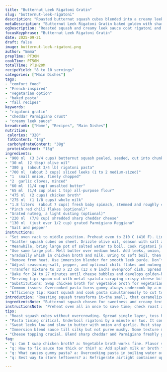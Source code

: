 ```yaml
---
title: "Butternut Leek Rigatoni Gratin"
slug: "butternut-leek-rigatoni"
description: "Roasted butternut squash cubes blended into a creamy leek sauce coat al dente rigatoni and fresh spinach. Topped with a sharp cheddar and Parmigiano crust, baked until golden. Aromatic garlic and onion anchor a velvety béchamel enriched with chicken broth and milk. Optional heat from chili flakes and a hint of nutmeg bring depth. Comfort food with a twist—a perfect balance of sweet squash and savory greens. Suitable for nut- and egg-free diets. Makes 8 to 10 portions, great for family meals or gatherings."
metaDescription: "Butternut Leek Rigatoni Gratin baked golden with sharp cheddar crust, creamy leek sauce, roasted squash, fresh spinach. Rustic French-inspired comfort food."
ogDescription: "Roasted squash and creamy leek sauce coat rigatoni and spinach. Sharp cheddar crust bakes golden brown; rustic, layered, home-style gratin for family meals."
focusKeyphrase: "Butternut Leek Rigatoni Gratin"
date: 2025-09-21
draft: false
image: butternut-leek-rigatoni.png
author: "Emma"
prepTime: PT30M
cookTime: PT50M
totalTime: PT1H20M
recipeYield: "8 to 10 servings"
categories: ["Main Dishes"]
tags:
- "comfort food"
- "French-inspired"
- "vegetarian option"
- "baked pasta"
- "fall recipes"
keywords:
- "rigatoni gratin"
- "cheddar Parmigiano crust"
- "creamy leek sauce"
breadcrumb: ["Home", "Recipes", "Main Dishes"]
nutrition: 
 calories: "320"
 fatContent: "14g"
 carbohydrateContent: "38g"
 proteinContent: "15g"
ingredients:
- "900 ml  (3 3/4 cups) butternut squash peeled, seeded, cut into chunks"
- "30 ml  (2 tbsp) olive oil"
- "380 g  (about 3/4 lb) rigatoni pasta"
- "700 ml  (about 3 cups) sliced leeks (1 to 2 medium-sized)"
- "1  small onion, finely chopped"
- "2  garlic cloves, minced"
- "60 ml  (1/4 cup) unsalted butter"
- "65 ml  (1/4 cup plus 1 tsp) all-purpose flour"
- "475 ml  (2 cups) chicken broth"
- "275 ml  (1 1/8 cups) whole milk"
- "1.8 liters  (about 7 cups) fresh baby spinach, stemmed and roughly chopped"
- "Pinch red chili flakes (optional)"
- "Grated nutmeg, a light dusting (optional)"
- "220 ml  (7/8 cup) shredded sharp cheddar cheese"
- "130 ml  (just over 1/2 cup) grated Parmigiano Reggiano"
- "Salt and pepper"
instructions:
- "Set oven rack to middle position. Preheat oven to 210 C (410 F). Line baking sheet with parchment paper."
- "Scatter squash cubes on sheet. Drizzle olive oil, season with salt and pepper; toss to coat evenly. Roast about 22 minutes, stirring halfway, until tender, golden edges forming. Don’t overcook or squash loses shape and flavor goes flat. Let cool."
- "Meanwhile, bring large pot of salted water to boil. Cook rigatoni just under al dente — firm with slight bite — drain, drizzle a touch of oil to prevent sticking. Set aside covered to keep warm."
- "Use same large pot. Melt butter over medium heat. Add leeks, onion, garlic; sweat gently with a pinch salt till translucent, about 8 minutes. Don’t brown—no bitterness. Sprinkle flour evenly, cook stirring for 1 minute to get rid of raw taste."
- "Gradually whisk in chicken broth and milk. Bring to soft boil, then reduce heat and simmer until sauce thickens, bubbles coat spoon, about 6 minutes. Sauce should be creamy, not too thick or thin. Taste for seasoning."
- "Remove from heat. Use immersion blender for smooth leek purée. Don’t leave chunks—they create uneven texture. Fold in roasted squash, cooked pasta, and chopped spinach while still warm. Spinach wilts gently in residual heat—if you add raw, it tastes grassy and bitter."
- "Adjust seasoning—salt, pepper, and optional chili flakes and nutmeg. These add surprising warmth and lift. Mix well but gently, keep pasta intact."
- "Transfer mixture to 33 x 23 cm (13 x 9 inch) ovenproof dish. Spread evenly. Top with cheddar and Parmigiano. Cheese blend gives sharpness and nutty crust. Don’t skimp or gratin lacks character."
- "Bake for 24 to 27 minutes until cheese bubbles and develops golden-brown spots. Edges crisp up—listen for slight crackle. Overbaking dries it; underbaking leaves sauce runny. Let rest 15 minutes before serving to set. The gratin firms, flavors meld."
- "Serving tip: spoon out with metal spatula scraping crispy cheese bits underneath. Perfect alongside simple salad or roasted ham."
- "Substitutions: Swap chicken broth for vegetable broth for vegetarian option. Use Gruyère or Fontina in place of cheddar for a milder cheese note. If you want vegan, replace butter with plant-based margarine and milk with unsweetened oat milk; omit cheeses or use vegan alternatives though texture will differ."
- "Common issues: Overcooked pasta turns gummy—always undercook by a minute or two. If sauce too thick before baking, thin with splash more milk or broth; too thin, simmer longer to reduce. Squash should be fork-tender but hold shape—mushy cubes won’t roast well or puree smoothly."
- "Efficiency tip: Roast squash and cook pasta simultaneously to cut total time. Prepare sauce while those roast and boil. Saves waiting around, gets everything hot and ready faster."
introduction: "Roasting squash transforms it—the smell, that caramelized sweetness. Then mixing with leeks softened slowly in butter, onions and garlic sneaking into the background. Pasta almost forgotten in boiling water while I mind sauce thickness. Spinach tucked in last minute, wilting where warmth meets green freshness. Cheese on top turns golden, blistered, the scent filling the kitchen with nostalgia. My early attempts failed—pasta mush, bland sauce, over-spiced piment killed subtleties. Learned the hard way: watch the squash edges, don't rush purée smoothness, timing on pasta is everything. That crunch of baked cheese, the softness beneath—a stroll through comfort with some finesse. Every forkful a layered memory: bite, chew, savor. Not fancy, just honest food done right."
ingredientsNote: "Butternut squash chosen for sweetness and creamy texture, but pumpkin or kabocha work if you adjust roasting times. Olive oil drizzle helps browning and flavor, butter in sauce adds silkiness plus leeks, onions, garlic bring aromatic base—don't skip or replace with powdered. Chicken broth lends depth; vegetable broth fine as swap but flavors shift slightly. Milk balances thickness and lightness of sauce; whole milk best for creaminess. Fresh spinach gives vibrant color and freshness; frozen can work but drains must be thorough to avoid soggy mix. Cheese blend critical: sharp cheddar for punch, Parmesan for nuttiness—use good quality, freshly grated; pre-grated has anti-caking agents that affect melt. Salt and pepper essential seasoning anchors whole dish. Optional punch from chili flakes and nutmeg—add carefully, you want subtle warmth not fire or spice overload."
instructionsNote: "Preheat oven all in once to save time; check roast at half point, stir to prevent burning. Pasta timing critical—start boiling water early, test doneness by biting into it; should resist slightly. While pasta cooks, sweat veggies low and slow in butter—avoid burning or browning to keep flavors sweet, not bitter. Flour cooking: stir fast to avoid lumps and raw flour taste; slowly add liquids off heat for smooth béchamel. Immersion blender gives silky sauce texture but don’t over blend past the point—some thickness is good. Fold roasted squash and spinach gently into sauce/pasta mix to keep texture. Cheese topping spreads evenly; don’t pile too thick or it won’t brown properly. Bake monitored closely—cheese golden and bubbling is your cue. Resting is key—grab a drink, start plating sides. Speaking from many batches—these times are guidelines; smell, sight, touch are kitchen language here."
tips:
- "Roast squash cubes without overcrowding. Spread single layer, toss halfway. Watch edges for golden spots, smell changes. Don’t overcook or mush sets texture off. Let cool before folding or sauce thins."
- "Pasta timing critical. Underboil rigatoni by a minute or two. It continues cooking in sauce and oven. Drain, drizzle with oil to stop sticking. Keep covered to conserve heat and texture before mixing."
- "Sweat leeks low and slow in butter with onion and garlic. Must stay translucent, no color. Brown brings bitterness. Stir flour in quickly off heat to avoid raw taste. Whisk liquids gradually, keep sauce creamy with right thickness."
- "Immersion blend sauce till silky but not puree mushy. Some texture makes sauce interesting. Fold in roasted squash and spinach gently. Warm sauce wilts spinach without turning bitter, raw leaves mean grassiness."
- "Cheese topping crucial. Blend sharp cheddar and Parmigiano freshly grated—avoid pre-grated powdery. Sprinkle evenly, don’t overload or crust won’t brown properly. Bake till golden bubbling edges crisp, listen for crackle cues."
faq:
- "q: Can I swap chicken broth? a: Vegetable broth works fine. Flavor shifts slightly but saucy texture same. Lentil or mushroom broth also okay. If vegan, use broth + tweak seasoning."
- "q: How to fix sauce too thick or thin? a: Add splash milk or broth for thinning. If too runny, simmer longer on low heat. Watch edges for clingy coating spoon trick. Thickness affects final bake texture."
- "q: What causes gummy pasta? a: Overcooking pasta in boiling water or post-bake. Undercook by minute or two always. Also, acid in sauce or too dry can ruin. Toss with tiny oil after draining prevents sticking."
- "q: Best way to store leftovers? a: Refrigerate airtight container up to 3 days. Reheat covered in oven or microwave, add splash milk if drying out. Freezing alters texture; bake fresh preferred for crust crispness."

---
```

